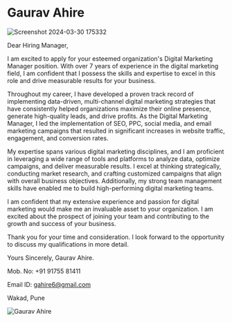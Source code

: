 # Gaurav Ahire

![Screenshot 2024-03-30 175332](https://github.com/user-attachments/assets/2d5d284c-433a-4037-a631-06fe82888c06)

Dear Hiring Manager,

I am excited to apply for your esteemed organization's Digital Marketing Manager position. With over 7 years of experience in the digital marketing field, I am confident that I possess the skills and expertise to excel in this role and drive measurable results for your business.

Throughout my career, I have developed a proven track record of implementing data-driven, multi-channel digital marketing strategies that have consistently helped organizations maximize their online presence, generate high-quality leads, and drive profits. As the Digital Marketing Manager, I led the implementation of SEO, PPC, social media, and email marketing campaigns that resulted in significant increases in website traffic, engagement, and conversion rates.

My expertise spans various digital marketing disciplines, and I am proficient in leveraging a wide range of tools and platforms to analyze data, optimize campaigns, and deliver measurable results. I excel at thinking strategically, conducting market research, and crafting customized campaigns that align with overall business objectives. Additionally, my strong team management skills have enabled me to build high-performing digital marketing teams.

I am confident that my extensive experience and passion for digital marketing would make me an invaluable asset to your organization. I am excited about the prospect of joining your team and contributing to the growth and success of your business.

Thank you for your time and consideration. I look forward to the opportunity to discuss my qualifications in more detail.

Yours Sincerely,
Gaurav Ahire.

Mob. No: +91 91755 81411

Email ID: gahire6@gmail.com

Wakad, Pune


![Gaurav Ahire](https://github.com/user-attachments/assets/9001d695-802d-4b88-99d9-1383b42b9fa0)
